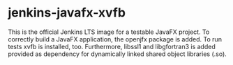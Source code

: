 # jenkins-javafx-xvfb

This is the official Jenkins LTS image for a testable JavaFX project. To correctly build a JavaFX application, the openjfx package is added. To run tests xvfb is installed, too. Furthermore, libssl1 and libgfortran3 is added provided as dependency for dynamically linked shared object libraries (.so).
